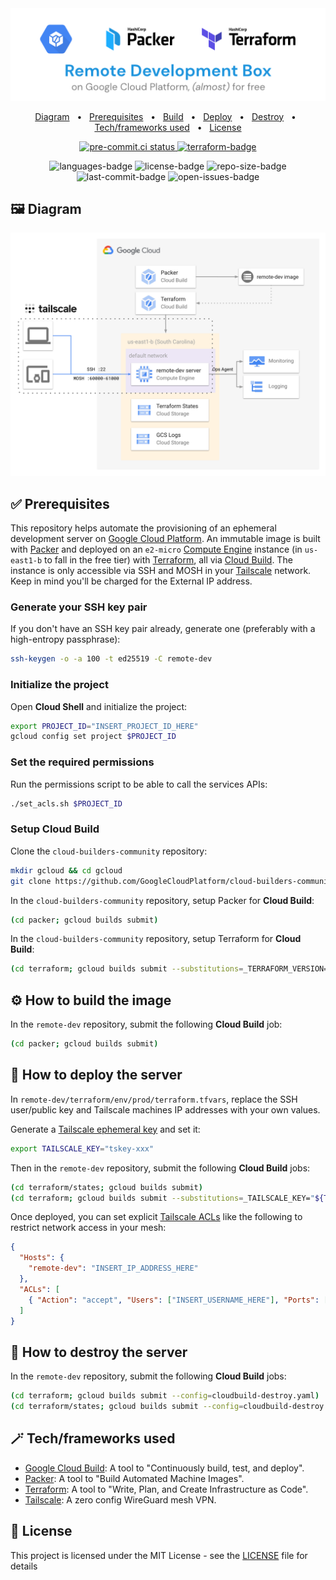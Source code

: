 <div align="center">
  <img width="512" src="https://raw.githubusercontent.com/2n3g5c9/remote-dev/master/img/banner.png" alt="remote-dev">
</div>

<p align="center">
    <a href="#-diagram">Diagram</a>
    &nbsp; • &nbsp;
    <a href="#-prerequisites">Prerequisites</a>
    &nbsp; • &nbsp;
    <a href="#%EF%B8%8F-how-to-build-the-image">Build</a>
    &nbsp; • &nbsp;
    <a href="#-how-to-deploy-the-server">Deploy</a>
    &nbsp; • &nbsp;
    <a href="#-how-to-destroy-the-server">Destroy</a>
    &nbsp; • &nbsp;
    <a href="#-techframeworks-used">Tech/frameworks used</a>
    &nbsp; • &nbsp;
    <a href="#-license">License</a>
</p>

<p align="center">
    <a href="https://results.pre-commit.ci/latest/github/2n3g5c9/remote-dev/master" aria-label="pre-commit.ci details" target="_blank" rel="noopener noreferrer">
        <img src="https://results.pre-commit.ci/badge/github/2n3g5c9/remote-dev/master.svg" alt="pre-commit.ci status"/>
    </a>
    <a href="https://github.com/2n3g5c9/remote-dev/actions/workflows/terraform.yml">
        <img src="https://github.com/2n3g5c9/remote-dev/actions/workflows/terraform.yml/badge.svg" alt="terraform-badge"/>
    </a>
</p>

<p align="center">
    <img src="https://img.shields.io/github/languages/count/2n3g5c9/remote-dev.svg?style=flat" alt="languages-badge"/>
    <img src="https://img.shields.io/github/license/2n3g5c9/remote-dev" alt="license-badge">
    <img src="https://img.shields.io/github/repo-size/2n3g5c9/remote-dev" alt="repo-size-badge">
    <img src="https://img.shields.io/github/last-commit/2n3g5c9/remote-dev" alt="last-commit-badge">
    <img src="https://img.shields.io/github/issues-raw/2n3g5c9/remote-dev" alt="open-issues-badge">
</p>

## 🖼 Diagram

<p align="center">
    <img src="https://raw.githubusercontent.com/2n3g5c9/remote-dev/master/img/diagram.png" alt="diagram" width="838px"/>
</p>

## ✅ Prerequisites

This repository helps automate the provisioning of an ephemeral development server on
[Google Cloud Platform](https://cloud.google.com/). An immutable image is built with [Packer](https://packer.io/) and
deployed on an `e2-micro` [Compute Engine](https://cloud.google.com/compute) instance (in `us-east1-b` to fall in the
free tier) with [Terraform](https://www.terraform.io/), all via [Cloud Build](https://cloud.google.com/cloud-build).
The instance is only accessible via SSH and MOSH in your [Tailscale](https://tailscale.com/) network. Keep in mind
you'll be charged for the External IP address.

### Generate your SSH key pair

If you don't have an SSH key pair already, generate one (preferably with a high-entropy passphrase):

```bash
ssh-keygen -o -a 100 -t ed25519 -C remote-dev
```

### Initialize the project

Open **Cloud Shell** and initialize the project:

```bash
export PROJECT_ID="INSERT_PROJECT_ID_HERE"
gcloud config set project $PROJECT_ID
```

### Set the required permissions

Run the permissions script to be able to call the services APIs:

```bash
./set_acls.sh $PROJECT_ID
```

### Setup Cloud Build

Clone the `cloud-builders-community` repository:

```bash
mkdir gcloud && cd gcloud
git clone https://github.com/GoogleCloudPlatform/cloud-builders-community.git && cd cloud-builders-community
```

In the `cloud-builders-community` repository, setup Packer for **Cloud Build**:

```bash
(cd packer; gcloud builds submit)
```

In the `cloud-builders-community` repository, setup Terraform for **Cloud Build**:

```bash
(cd terraform; gcloud builds submit --substitutions=_TERRAFORM_VERSION="1.0.3",_TERRAFORM_VERSION_SHA256SUM="99c4866ffc4d3a749671b1f74d37f907eda1d67d7fc29ed5485aeff592980644")
```

## ⚙️ How to build the image

In the `remote-dev` repository, submit the following **Cloud Build** job:

```bash
(cd packer; gcloud builds submit)
```

## 🚀 How to deploy the server

In `remote-dev/terraform/env/prod/terraform.tfvars`, replace the SSH user/public key and Tailscale machines IP addresses
with your own values.

Generate a [Tailscale ephemeral key](https://login.tailscale.com/admin/settings/authkeys) and set it:

```bash
export TAILSCALE_KEY="tskey-xxx"
```

Then in the `remote-dev` repository, submit the following **Cloud Build** jobs:

```bash
(cd terraform/states; gcloud builds submit)
(cd terraform; gcloud builds submit --substitutions=_TAILSCALE_KEY="${TAILSCALE_KEY}")
```

Once deployed, you can set explicit [Tailscale ACLs](https://login.tailscale.com/admin/acls) like the following to
restrict network access in your mesh:

```json
{
  "Hosts": {
    "remote-dev": "INSERT_IP_ADDRESS_HERE"
  },
  "ACLs": [
    { "Action": "accept", "Users": ["INSERT_USERNAME_HERE"], "Ports": ["remote-dev:22,60000-61000"] }
  ]
}
```

## 🧨 How to destroy the server

In the `remote-dev` repository, submit the following **Cloud Build** jobs:

```bash
(cd terraform; gcloud builds submit --config=cloudbuild-destroy.yaml)
(cd terraform/states; gcloud builds submit --config=cloudbuild-destroy.yaml)
```

## 🪄 Tech/frameworks used

- [Google Cloud Build](https://cloud.google.com/cloud-build): A tool to "Continuously build, test, and deploy".
- [Packer](https://www.packer.io/): A tool to "Build Automated Machine Images".
- [Terraform](https://www.terraform.io/): A tool to "Write, Plan, and Create Infrastructure as Code".
- [Tailscale](https://tailscale.com/): A zero config WireGuard mesh VPN.

## 📃 License

This project is licensed under the MIT License - see the [LICENSE](LICENSE) file for details
